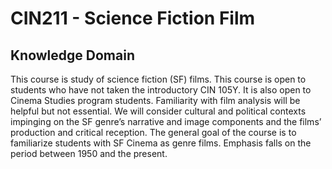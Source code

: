 # CIN211 - Science Fiction Film

## Knowledge Domain
This course is study of science fiction (SF) films. This course is open to students who have not taken the introductory CIN 105Y. It is also open to Cinema Studies program students. Familiarity with film analysis will be helpful but not essential. We will consider cultural and political contexts impinging on the SF genre’s narrative and image components and the films’ production and critical reception. The general goal of the course is to familiarize students with SF Cinema as genre films. Emphasis falls on the period between 1950 and the present.



